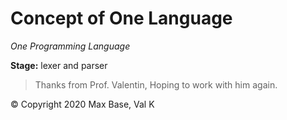 # Concept of One Language

_One Programming Language_

**Stage:** lexer and parser

> Thanks from Prof. Valentin, Hoping to work with him again.

© Copyright 2020 Max Base, Val K
